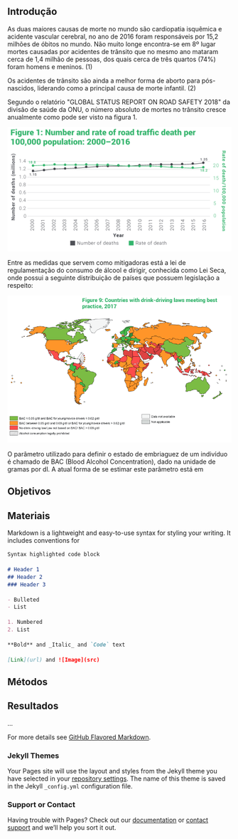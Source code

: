 ## Introdução

As duas maiores causas de morte no mundo são cardiopatia isquêmica e acidente vascular cerebral, no ano de 2016 foram responsáveis por 15,2 milhões de óbitos no mundo. Não muito longe encontra-se em 8º lugar mortes causadas por acidentes de trânsito que no mesmo ano mataram cerca de 1,4 milhão de pessoas, dos quais cerca de três quartos (74%) foram homens e meninos. (1) 


Os acidentes de trânsito são ainda a melhor forma de aborto para pós-nascidos, liderando como a principal causa de morte infantil. (2)


Segundo o relatório "GLOBAL STATUS REPORT ON ROAD SAFETY 2018" da divisão de saúde da ONU, o número absoluto de mortes no trânsito cresce anualmente como pode ser visto na figura 1. 

![Figura1](https://github.com/lcscosta/BACEyeD/blob/master/docs/images/fig1.png)

Entre as medidas que servem como mitigadoras está a lei de regulamentação do consumo de álcool e dirigir, conhecida como Lei Seca, onde possui a seguinte distribuição de países que possuem legislação a respeito:

![Figura2](https://github.com/lcscosta/BACEyeD/blob/master/docs/images/fig2.png)

O parâmetro utilizado para definir o estado de embriaguez de um indivíduo é chamado de BAC (Blood Alcohol Concentration), dado na unidade de gramas por dl. A atual forma de se estimar este parâmetro está em 


## Objetivos

## Materiais

Markdown is a lightweight and easy-to-use syntax for styling your writing. It includes conventions for

```markdown
Syntax highlighted code block

# Header 1
## Header 2
### Header 3

- Bulleted
- List

1. Numbered
2. List

**Bold** and _Italic_ and `Code` text

[Link](url) and ![Image](src)
```

## Métodos

## Resultados 

...

For more details see [GitHub Flavored Markdown](https://guides.github.com/features/mastering-markdown/).

### Jekyll Themes

Your Pages site will use the layout and styles from the Jekyll theme you have selected in your [repository settings](https://github.com/lcscosta/BACEyeD/settings). The name of this theme is saved in the Jekyll `_config.yml` configuration file.

### Support or Contact

Having trouble with Pages? Check out our [documentation](https://docs.github.com/categories/github-pages-basics/) or [contact support](https://github.com/contact) and we’ll help you sort it out.
